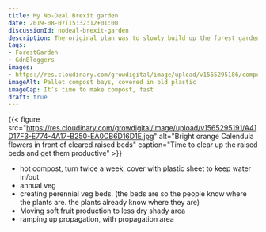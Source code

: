 ```yaml
---
title: My No-Deal Brexit garden
date: 2019-08-07T15:32:12+01:00
discussionId: nodeal-brexit-garden
description: The original plan was to slowly build up the forest garden and increase food production. Some rather ridiculous politics means annual vegetables are being pressed into duty at short notice
tags: 
- ForestGarden
- GdnBloggers
images: 
- https://res.cloudinary.com/growdigital/image/upload/v1565295186/compostbay-5A3C3B80.jpg
imageAlt: Pallet compost bays, covered in old plastic
imageCap: It’s time to make compost, fast
draft: true
---
```


{{< figure src="https://res.cloudinary.com/growdigital/image/upload/v1565295191/A41D17F3-E774-4A17-B250-EA0CB6D16D1E.jpg" alt="Bright orange Calendula flowers in front of cleared raised beds" caption="Time to clear up the raised beds and get them productive" >}}

* hot compost, turn twice a week, cover with plastic sheet to keep water in/out
* annual veg 
* creating perennial veg beds. (the beds are so the people know where the plants are. the plants already know where they are)
* Moving soft fruit production to less dry shady area
* ramping up propagation, with propagation area
